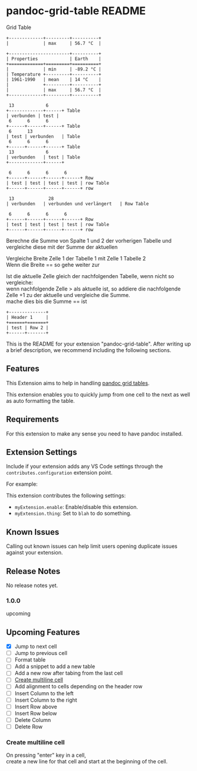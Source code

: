 # pandoc-grid-table README

Grid Table

```plain
+-------------+---------+----------+
|             | max     | 56.7 °C  |

+-----------------------+----------+
| Properties            | Earth    |
+=============+=========+==========+
|             | min     | -89.2 °C |
| Temperature +---------+----------+
| 1961-1990   | mean    | 14 °C    |
|             +---------+----------+
|             | max     | 56.7 °C  |
+-------------+---------+----------+

 13            6
+-------------+------+ Table
| verbunden | test |
 6      6      6
+------+------+------+ Table
 6      13
| test | verbunden   | Table
 6      6      6
+------+------+------+ Table
 13            6
| verbunden   | test | Table
+-------------+------+

 6      6      6      6
+------+------+------+------+ Row
| test | test | test | test | row Table
+------+------+------+------+ row

 13             28
| verbunden   | verbunden und verlängert   | Row Table

 6      6      6      6
+------+------+------+------+ Row
| test | test | test | test | row Table
+------+------+------+------+ row
```

Berechne die Summe von Spalte 1 und 2 der vorherigen Tabelle und vergleiche diese mit der Summe der aktuellen

Vergleiche Breite Zelle 1 der Tabelle 1 mit Zelle 1 Tabelle 2  
Wenn die Breite == so gehe weiter zur

Ist die aktuelle Zelle gleich der nachfolgenden Tabelle, wenn nicht so vergleiche:  
    wenn nachfolgende Zelle > als aktuelle ist, so addiere die nachfolgende Zelle +1 zu der aktuelle und vergleiche die Summe.  
      mache dies bis die Summe == ist  

```plain
+--------------+
| Header 1     |
+======+=======+
| test | Row 2 |
+------+-------+
```

This is the README for your extension "pandoc-grid-table". After writing up a brief description, we recommend including the following sections.

## Features

This Extension aims to help in handling [pandoc grid tables](https://pandoc.org/MANUAL.html#extension-grid_tables).

This extension enables you to quickly jump from one cell to the next as well as auto formatting the table.

## Requirements

For this extension to make any sense you need to have pandoc installed.

## Extension Settings

Include if your extension adds any VS Code settings through the `contributes.configuration` extension point.

For example:

This extension contributes the following settings:

* `myExtension.enable`: Enable/disable this extension.
* `myExtension.thing`: Set to `blah` to do something.

## Known Issues

Calling out known issues can help limit users opening duplicate issues against your extension.

## Release Notes

No release notes yet.

### 1.0.0

upcoming

## Upcoming Features

* [x] Jump to next cell
* [ ] Jump to previous cell
* [ ] Format table
* [ ] Add a snippet to add a new table
* [ ] Add a new row after tabing from the last cell
* [ ] [Create multiline cell](#create-multiline-cell)
* [ ] Add alignment to cells depending on the header row
* [ ] Insert Column to the left
* [ ] Insert Column to the right
* [ ] Insert Row above
* [ ] Insert Row below
* [ ] Delete Column
* [ ] Delete Row

### Create multiline cell

On pressing "enter" key in a cell,  
create a new line for that cell and start at the beginning of the cell.
